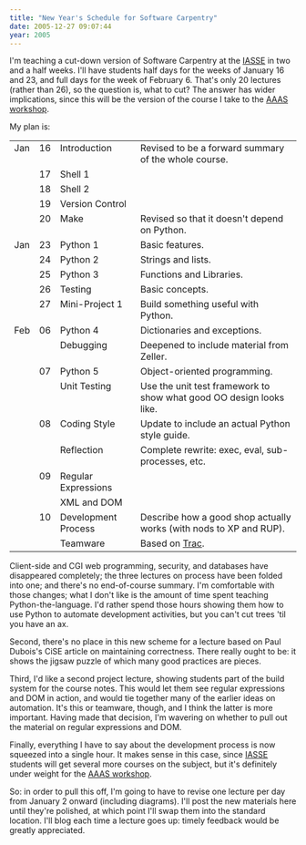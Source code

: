 ```yaml
---
title: "New Year's Schedule for Software Carpentry"
date: 2005-12-27 09:07:44
year: 2005
---
```

I'm teaching a cut-down version of Software Carpentry at the <a href="http://www.softwareeng.org/">IASSE</a> in two and a half weeks. I'll have students half days for the weeks of January 16 and 23, and full days for the week of February 6.  That's only 20 lectures (rather than 26), so the question is, what to cut?  The answer has wider implications, since this will be the version of the course I take to the <a href="http://www.aaas.org/meetings/Annual_Meeting/02_PE/PE_06_Career_Workshops.shtml#EssentialSoftware">AAAS workshop</a>.

My plan is:
<table>
<tr>
<td valign="top">Jan</td>
<td valign="top">16</td>
<td valign="top">Introduction</td>
<td valign="top">Revised to be a forward summary of the whole course.</td>
</tr>
<tr>
<td></td>
<td valign="top">17</td>
<td valign="top">Shell 1</td>
<td></td>
</tr>
<tr>
<td></td>
<td valign="top">18</td>
<td valign="top">Shell 2</td>
<td></td>
</tr>
<tr>
<td></td>
<td valign="top">19</td>
<td valign="top">Version Control</td>
<td></td>
</tr>
<tr>
<td></td>
<td valign="top">20</td>
<td valign="top">Make</td>
<td valign="top">Revised so that it doesn't depend on Python.</td>
</tr>
<tr>
<td valign="top">Jan</td>
<td valign="top">23</td>
<td valign="top">Python 1</td>
<td valign="top">Basic features.</td>
</tr>
<tr>
<td></td>
<td valign="top">24</td>
<td valign="top">Python 2</td>
<td valign="top">Strings and lists.</td>
</tr>
<tr>
<td></td>
<td valign="top">25</td>
<td valign="top">Python 3</td>
<td valign="top">Functions and Libraries.</td>
</tr>
<tr>
<td></td>
<td valign="top">26</td>
<td valign="top">Testing</td>
<td valign="top">Basic concepts.</td>
</tr>
<tr>
<td></td>
<td valign="top">27</td>
<td valign="top">Mini-Project 1</td>
<td valign="top">Build something useful with Python.</td>
</tr>
<tr>
<td valign="top">Feb</td>
<td valign="top">06</td>
<td valign="top">Python 4</td>
<td valign="top">Dictionaries and exceptions.</td>
</tr>
<tr>
<td></td>
<td></td>
<td valign="top">Debugging</td>
<td valign="top">Deepened to include material from Zeller.</td>
</tr>
<tr>
<td></td>
<td valign="top">07</td>
<td valign="top">Python 5</td>
<td valign="top">Object-oriented programming.</td>
</tr>
<tr>
<td></td>
<td></td>
<td valign="top">Unit Testing</td>
<td valign="top">Use the unit test framework to show what good OO design looks like.</td>
</tr>
<tr>
<td></td>
<td valign="top">08</td>
<td valign="top">Coding Style</td>
<td valign="top">Update to include an actual Python style guide.</td>
</tr>
<tr>
<td></td>
<td></td>
<td valign="top">Reflection</td>
<td valign="top">Complete rewrite: exec, eval, sub-processes, etc.</td>
</tr>
<tr>
<td></td>
<td valign="top">09</td>
<td valign="top">Regular Expressions</td>
<td></td>
</tr>
<tr>
<td></td>
<td></td>
<td valign="top">XML and DOM</td>
<td></td>
</tr>
<tr>
<td></td>
<td valign="top">10</td>
<td valign="top">Development Process</td>
<td valign="top">Describe how a good shop actually works (with nods to XP and RUP).</td>
</tr>
<tr>
<td></td>
<td></td>
<td valign="top">Teamware</td>
<td valign="top">Based on <a href="http://projects.edgewall.com/trac">Trac</a>.</td>
</tr>
</table>
Client-side and CGI web programming, security, and databases have disappeared completely; the three lectures on process have been folded into one; and there's no end-of-course summary.  I'm comfortable with those changes; what I don't like is the amount of time spent teaching Python-the-language.  I'd rather spend those hours showing them how to use Python to automate development activities, but you can't cut trees 'til you have an ax.

Second, there's no place in this new scheme for a lecture based on Paul Dubois's CiSE article on maintaining correctness.  There really ought to be: it shows the jigsaw puzzle of which many good practices are pieces.

Third, I'd like a second project lecture, showing students part of the build system for the course notes.  This would let them see regular expressions and DOM in action, and would tie together many of the earlier ideas on automation.  It's this or teamware, though, and I think the latter is more important.  Having made that decision, I'm wavering on whether to pull out the material on regular expressions and DOM.

Finally, everything I have to say about the development process is now squeezed into a single hour.  It makes sense in this case, since <a href="http://www.softwareeng.org/">IASSE</a> students will get several more courses on the subject, but it's definitely under weight for the <a href="http://www.aaas.org/meetings/Annual_Meeting/02_PE/PE_06_Career_Workshops.shtml#EssentialSoftware">AAAS workshop</a>.

So: in order to pull this off, I'm going to have to revise one lecture per day from January 2 onward (including diagrams).  I'll post the new materials here until they're polished, at which point I'll swap them into the standard location.  I'll blog each time a lecture goes up: timely feedback would be greatly appreciated.
